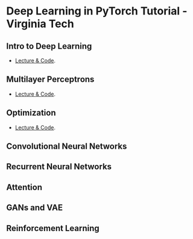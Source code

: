 # Deep Learning in PyTorch Tutorial - Virginia Tech

## Intro to Deep Learning
- [Lecture & Code](https://github.com/mnguyen0226/stats_4984_deep_learning/tree/main/src/week_1).

## Multilayer Perceptrons
- [Lecture & Code](https://github.com/mnguyen0226/stats_4984_deep_learning/tree/main/src/week_2).

## Optimization
- [Lecture & Code](https://github.com/mnguyen0226/stats_4984_deep_learning/tree/main/src/week_3).

## Convolutional Neural Networks

## Recurrent Neural Networks

## Attention

## GANs and VAE

## Reinforcement Learning

